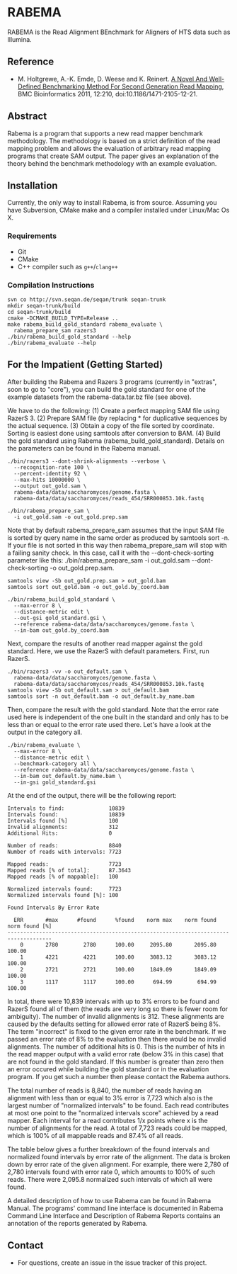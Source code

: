 # RABEMA

RABEMA is the Read Alignment BEnchmark for Aligners of HTS data such as Illumina.

## Reference

- M. Holtgrewe, A.-K. Emde, D. Weese and K. Reinert.
  [A Novel And Well-Defined Benchmarking Method For Second Generation Read Mapping](https://web.archive.org/web/20160316204637/http://www.biomedcentral.com/1471-2105/12/210),
  BMC Bioinformatics 2011, 12:210, doi:10.1186/1471-2105-12-21.

## Abstract

Rabema is a program that supports a new read mapper benchmark methodology. The methodology is based on a strict definition of the read mapping problem and allows the evaluation of arbitrary read mapping programs that create SAM output.
The paper gives an explanation of the theory behind the benchmark methodology with an example evaluation.

## Installation

Currently, the only way to install Rabema, is from source. Assuming you have Subversion, CMake make and a compiler installed under Linux/Mac Os X.

### Requirements

- Git
- CMake
- C++ compiler such as `g++`/`clang++`

### Compilation Instructions

```
svn co http://svn.seqan.de/seqan/trunk seqan-trunk
mkdir seqan-trunk/build
cd seqan-trunk/build
cmake -DCMAKE_BUILD_TYPE=Release ..
make rabema_build_gold_standard rabema_evaluate \
  rabema_prepare_sam razers3
./bin/rabema_build_gold_standard --help
./bin/rabema_evaluate --help
```

## For the Impatient (Getting Started)

After building the Rabema and Razers 3 programs (currently in "extras", soon to go to "core"), you can build the gold standard for one of the example datasets from the rabema-data.tar.bz file (see above).

We have to do the following: (1) Create a perfect mapping SAM file using RazerS 3. (2) Prepare SAM file (by replacing * for duplicative sequences by the actual sequence. (3) Obtain a copy of the file sorted by coordinate. Sorting is easiest done using samtools after conversion to BAM. (4) Build the gold standard using Rabema (rabema_build_gold_standard). Details on the parameters can be found in the Rabema manual.

```
./bin/razers3 --dont-shrink-alignments --verbose \
  --recognition-rate 100 \
  --percent-identity 92 \
  --max-hits 10000000 \
  --output out_gold.sam \
  rabema-data/data/saccharomyces/genome.fasta \
  rabema-data/data/saccharomyces/reads_454/SRR000853.10k.fastq

./bin/rabema_prepare_sam \
  -i out_gold.sam -o out_gold.prep.sam
```

Note that by default rabema_prepare_sam assumes that the input SAM file is sorted by query name in the same order as produced by samtools sort -n. If your file is not sorted in this way then rabema_prepare_sam will stop with a failing sanity check. In this case, call it with the --dont-check-sorting parameter like this: ./bin/rabema_prepare_sam -i out_gold.sam --dont-check-sorting -o out_gold.prep.sam.

```
samtools view -Sb out_gold.prep.sam > out_gold.bam
samtools sort out_gold.bam -o out_gold.by_coord.bam

./bin/rabema_build_gold_standard \
  --max-error 8 \
  --distance-metric edit \
  --out-gsi gold_standard.gsi \
  --reference rabema-data/data/saccharomyces/genome.fasta \
  --in-bam out_gold.by_coord.bam
```

Next, compare the results of another read mapper against the gold standard. Here, we use the RazerS with default parameters. First, run RazerS.

```
./bin/razers3 -vv -o out_default.sam \
  rabema-data/data/saccharomyces/genome.fasta \
  rabema-data/data/saccharomyces/reads_454/SRR000853.10k.fastq
samtools view -Sb out_default.sam > out_default.bam
samtools sort -n out_default.bam -o out_default.by_name.bam
```

Then, compare the result with the gold standard. Note that the error rate used here is independent of the one built in the standard and only has to be less than or equal to the error rate used there. Let's have a look at the output in the category all.

```
./bin/rabema_evaluate \
  --max-error 8 \
  --distance-metric edit \
  --benchmark-category all \
  --reference rabema-data/data/saccharomyces/genome.fasta \
  --in-bam out_default.by_name.bam \
  --in-gsi gold_standard.gsi
```

At the end of the output, there will be the following report:

```
Intervals to find:              10839
Intervals found:                10839
Intervals found [%]             100
Invalid alignments:             312
Additional Hits:                0

Number of reads:                8840
Number of reads with intervals: 7723

Mapped reads:                   7723
Mapped reads [% of total]:      87.3643
Mapped reads [% of mappable]:   100

Normalized intervals found:     7723
Normalized intervals found [%]: 100

Found Intervals By Error Rate

  ERR       #max      #found      %found    norm max    norm found  norm found [%]
------------------------------------------------------------------------------------
    0       2780        2780      100.00     2095.80       2095.80      100.00
    1       4221        4221      100.00     3083.12       3083.12      100.00
    2       2721        2721      100.00     1849.09       1849.09      100.00
    3       1117        1117      100.00      694.99        694.99      100.00
```

In total, there were 10,839 intervals with up to 3% errors to be found and RazerS found all of them (the reads are very long so there is fewer room for ambiguity). The number of invalid alignments is 312. These alignments are caused by the defaults setting for allowed error rate of RazerS being 8%. The term "incorrect" is fixed to the given error rate in the benchmark. If we passed an error rate of 8% to the evaluation then there would be no invalid alignments. The number of additional hits is 0. This is the number of hits in the read mapper output with a valid error rate (below 3% in this case) that are not found in the gold standard. If this number is greater than zero then an error occured while building the gold standard or in the evaluation program. If you get such a number then please contact the Rabema authors.

The total number of reads is 8,840, the number of reads having an alignment with less than or equal to 3% error is 7,723 which also is the largest number of "normalized intervals" to be found. Each read contributes at most one point to the "normalized intervals score" achieved by a read mapper. Each interval for a read contributes 1/x points where x is the number of alignments for the read. A total of 7,723 reads could be mapped, which is 100% of all mappable reads and 87.4% of all reads.

The table below gives a further breakdown of the found intervals and normalized found intervals by error rate of the alignment. The data is broken down by error rate of the given alignment. For example, there were 2,780 of 2,780 intervals found with error rate 0, which amounts to 100% of such reads. There were 2,095.8 normalized such intervals of which all were found.

A detailed description of how to use Rabema can be found in Rabema Manual. The programs' command line interface is documented in Rabema Command Line Interface and Description of Rabema Reports contains an annotation of the reports generated by Rabema.

## Contact

- For questions, create an issue in the issue tracker of this project.
